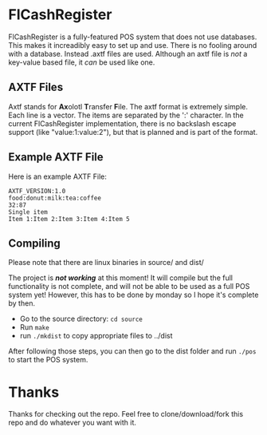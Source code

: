 # FlCashRegister

FlCashRegister is a fully-featured POS system that does not use databases. This makes it increadibly easy to set up and use. There is no fooling around with a database.
Instead .axtf files are used. Although an axtf file is *not* a key-value based file, it *can* be used like one.

## AXTF Files

Axtf stands for **Ax**olotl **T**ransfer **F**ile. The axtf format is extremely simple. Each line is a vector. The items are separated by the ':' character.
In the current FlCashRegister implementation, there is no backslash escape support (like "value\:1:value\:2"), but that is planned and is part of the format.

## Example AXTF File

Here is an example AXTF File:

```
AXTF_VERSION:1.0
food:donut:milk:tea:coffee
32:87
Single item
Item 1:Item 2:Item 3:Item 4:Item 5
```

## Compiling

Please note that there are linux binaries in source/ and dist/

The project is ***not working*** at this moment! It will compile but the full functionality is not complete, and will not be able to be used as a full POS system yet!
However, this has to be done by monday so I hope it's complete by then.

- Go to the source directory: `cd source`
- Run `make`
- run `./mkdist` to copy appropriate files to ../dist

After following those steps, you can then go to the dist folder and run `./pos` to start the POS system.

# Thanks

Thanks for checking out the repo. Feel free to clone/download/fork this repo and do whatever you want with it.
